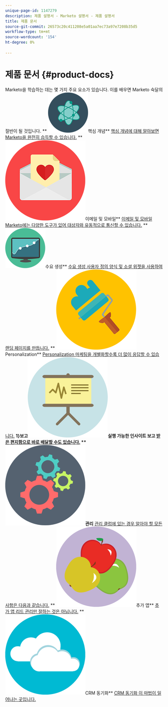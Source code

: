 ```yaml
---
unique-page-id: 1147279
description: 제품 설명서 - Marketo 설명서 - 제품 설명서
title: 제품 문서
source-git-commit: 26573c20c411208e5a01aa7ec73a97e7208b35d5
workflow-type: tm+mt
source-wordcount: '154'
ht-degree: 0%

---
```



# 제품 문서 {#product-docs}

Marketo을 학습하는 데는 몇 가지 주요 요소가 있습니다. 이를 배우면 Marketo 숙달의 절반이 될 것입니다.
** ![핵심 개념](assets/education-science-12.png)핵심 개념** [핵심 개념에 대해 알아보면 Marketo을 완전히 습득할 수 있습니다.](product-docs/core-marketo-concepts.md)     ** ![이메일 및 모바일](assets/valentine-day-10.png)이메일 및 모바일** [이메일 및 모바일 Marketo에는 다양한 도구가 있어 대상자와 유동적으로 통신할 수 있습니다.](https://docs.marketo.com/pages/viewpage.action?pageId=557076)     ** ![수요 생성](assets/seo-04.png)수요 생성** [수요 생성 사용자 정의 양식 및 소셜 위젯을 사용하여 랜딩 페이지를 만듭니다.](product-docs/demand-generation.md)     ** ![Personalization](assets/graphic-design-tools-19.png)Personalization** [Personalization 마케팅을 개별화할수록 더 많이 응답할 수 있습니다.](product-docs/personalization.md)     **1}보고![보고** ](assets/office-21.png)실행 가능한 인사이트 보고 [ 받은 편지함으로 바로 배달할 수도 있습니다.](product-docs/reporting.md)     ** ![관리](assets/technology-08.png)관리** [관리 클럽에 있는 경우 알아야 할 모든 사항은 다음과 같습니다.](https://docs.marketo.com/display/DOCS/Administration)     ** ![추가 앱](assets/food-10.png)추가 앱** [추가 앱 리드 관리만 잘하는 것은 아닙니다.](product-docs/additional-apps.md)     ** ![CRM 동기화](assets/seo-33.png)CRM 동기화** [CRM 동기화 이 마법이 일어나는 곳입니다.](product-docs/crm-sync.md)
